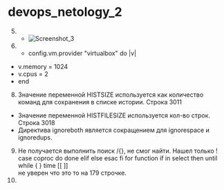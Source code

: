 # devops_netology_2
5. * ![Screenshot_3](https://user-images.githubusercontent.com/95320903/149648094-e9c46795-861e-4a68-9af0-b7e891b401a3.png) 
6.  * config.vm.provider "virtualbox" do |v|
 * v.memory = 1024
 * v.cpus = 2
* end 
8. Значение переменной HISTSIZE используется как количество команд для сохранения в списке истории. Строка 3011 
* Значение переменной HISTFILESIZE используется кол-во строк. Строка 3018 
* Директива ignoreboth является сокращением для ignorespace и ignoredups. 
9. Не получается выполнить поиск /{}, не смог найти. Нашел только ! case  coproc  do done elif else esac fi for function if in select then until while { } time [[ ]]  
не уверен что это то на 179 строчке. 
10.
